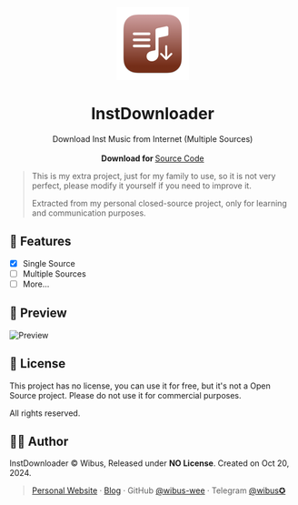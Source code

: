 <p align="center">
  <p align="center">
    <img src="./InstDownloader/Assets.xcassets/AppIcon.appiconset/icon_128x128@2x.png" alt="Preview" width="128" />
  </p>
	<h1 align="center"><b>InstDownloader</b></h1>
	<p align="center">
		Download Inst Music from Internet (Multiple Sources)
    <br />
    <br />
    <b>Download for </b>
		<a href="https://github.com/wibus-wee/InstDownloader/archive/refs/heads/main.zip">Source Code</a>
    <br />
  </p>
</p>

> This is my extra project, just for my family to use, so it is not very perfect, please modify it yourself if you need to improve it.
>
> Extracted from my personal closed-source project, only for learning and communication purposes.

## 🌟 Features

- [x] Single Source
- [ ] Multiple Sources
- [ ] More...

## 👀 Preview

<img src="./Preview.png" alt="Preview" width="500" />

## 📄 License

This project has no license, you can use it for free, but it's not a Open Source project. Please do not use it for commercial purposes.

All rights reserved.

## 🧑‍⚖️ Author

InstDownloader © Wibus, Released under **NO License**. Created on Oct 20, 2024.

> [Personal Website](http://wibus.ren/) · [Blog](https://blog.wibus.ren/) · GitHub [@wibus-wee](https://github.com/wibus-wee/) · Telegram [@wibus✪](https://t.me/wibus_wee)
